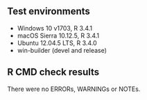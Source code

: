 ## Test environments
* Windows 10 v1703, R 3.4.1
* macOS Sierra 10.12.5, R 3.4.1
* Ubuntu 12.04.5 LTS, R 3.4.0
* win-builder (devel and release)

## R CMD check results

There were no ERRORs, WARNINGs or NOTEs.
